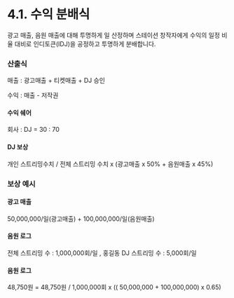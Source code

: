 # 4.1. 수익 분배식

광고 매출, 음원 매출에 대해 투명하게 일 산정하며 스테이션 창작자에게 수익의 일정 비율 대비로 인디토큰(IDJ)을 공정하고 투명하게 분배합니다.





### 산출식

매출 : 광고매출 + 티켓매출 + DJ 승인

수익 : 매출 - 저작권 &#x20;

#### 수익 쉐어&#x20;

회사 : DJ =  30 : 70

#### DJ 보상

개인 스트리밍수치 / 전체 스트리밍 수치  x (광고매출 x 50% + 음원매출 x 45%)&#x20;





### 보상 예시

#### 광고 매출

50,000,000/일(광고매출) + 100,000,000/일(음원매출)

#### 음원 로그

전체 스트리밍 수 : 1,000,000회/일 , 홍길동 DJ 스트리밍 수 : 5,000회/일

#### 음원 로그

48,750원 = 48,750원 / 1,000,000회   x (( 50,000,000 + 100,000,000) x 0.65)
